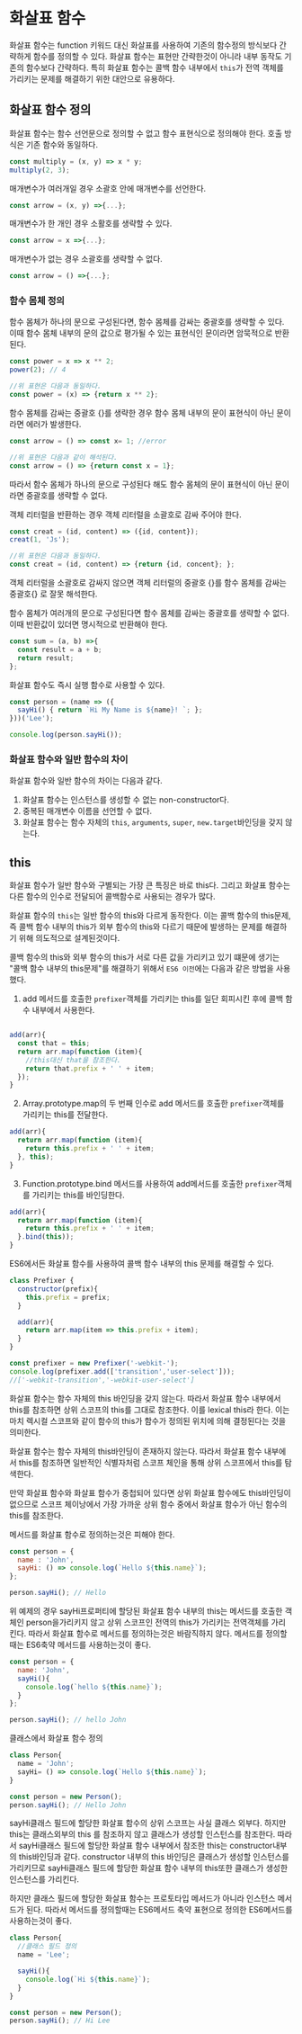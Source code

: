 # 화살표 함수

화살표 함수는 function 키워드 대신 화살표를 사용하여 기존의 함수정의 방식보다 간략하게 함수를 정의할 수 있다. 화살표 함수는 표현만 간략한것이 아니라 내부 동작도 기존의 함수보다 간략하다. 특히 화살표 함수는 콜백 함수 내부에서 `this`가 전역 객체를 가리키는 문제를 해결하기 위한 대안으로 유용하다.

## 화살표 함수 정의

화살표 함수는 함수 선언문으로 정의할 수 없고 함수 표현식으로 정의해야 한다. 호출 방식은 기존 함수와 동일하다. 
```js
const multiply = (x, y) => x * y;
multiply(2, 3);
```
매개변수가 여러개일 경우 소괄호 안에 매개변수를 선언한다.
```js
const arrow = (x, y) =>{...};
```
매개변수가 한 개인 경우 소활호를 생략할 수 있다.
```js
const arrow = x =>{...};
```
매개변수가 없는 경우 소괄호를 생략할 수 없다.
```js
const arrow = () =>{...};
```

### 함수 몸체 정의

함수 몸체가 하나의 문으로 구성된다면, 함수 몸체를 감싸는 중괄호를 생략할 수 있다. 이때 함수 몸체 내부의 문의 값으로 평가될 수 있는 표현식인 문이라면 암묵적으로 반환된다.

```js
const power = x => x ** 2;
power(2); // 4

//위 표현은 다음과 동일하다.
const power = (x) => {return x ** 2};
```

함수 몸체를 감싸는 중괄호 {}를 생략한 경우 함수 몸체 내부의 문이 표현식이 아닌 문이라면 에러가 발생한다. 

```js
const arrow = () => const x= 1; //error

//위 표현은 다음과 같이 해석된다.
const arrow = () => {return const x = 1};
```

따라서 함수 몸체가 하나의 문으로 구성된다 해도 함수 몸체의 문이 표현식이 아닌 문이라면 중괄호를 생략할 수 없다.

객체 리터럴을 반환하는 경우 객체 리터럴을 소괄호로 감싸 주어야 한다.
```js
const creat = (id, content) => ({id, content});
creat(1, 'Js');

//위 표현은 다음과 동일하다.
const creat = (id, content) => {return {id, concent}; };
```

객체 리터럴을 소괄호로 감싸지 않으면 객체 리터럴의 중괄호 {}를 함수 몸체를 감싸는 중괄호{} 로 잘못 해석한다.

함수 몸체가 여러개의 문으로 구성된다면 함수 몸체를 감싸는 중괄호를 생략할 수 없다. 이때 반환값이 있더면 명시적으로 반환해야 한다.

```js
const sum = (a, b) =>{
  const result = a + b;
  return result;
};
```

화살표 함수도 즉시 실행 함수로 사용할 수 있다.
```js 
const person = (name => ({
  sayHi() { return `Hi My Name is ${name}! `; };
}))('Lee');

console.log(person.sayHi());
```

### 화살표 함수와 일반 함수의 차이

화살표 함수와 일반 함수의 차이는 다음과 같다.

1. 화살표 함수는 인스턴스를 생성할 수 없는 non-constructor다.
2. 중복된 매개변수 이름을 선언할 수 없다.
3. 화살표 함수는 함수 자체의 `this`, `arguments`, `super`, `new.target`바인딩을 갖지 않는다.

## this

화살표 함수가 일반 함수와 구별되는 가장 큰 특징은 바로 this다. 그리고 화살표 함수는 다른 함수의 인수로 전달되어 콜백함수로 사용되는 경우가 많다.

화살표 함수의 `this`는 일반 함수의 this와 다르게 동작한다. 이는 콜백 함수의 this문제, 즉 콜백 함수 내부의 this가 외부 함수의 this와 다르기 때문에 발생하는 문제를 해결하기 위해 의도적으로 설계된것이다. 

콜백 함수의 this와 외부 함수의 this가 서로 다른 값을 가리키고 있기 떄문에 생기는 "콜백 함수 내부의 this문제"를 해결하기 위해서 `ES6 이전`에는 다음과 같은 방법을 사용했다.

1. add 메서드를 호출한 `prefixer`객체를 가리키는 this를 일단 회피시킨 후에 콜백 함수 내부에서 사용한다.
```js

add(arr){
  const that = this;
  return arr.map(function (item){
    //this대신 that을 참조한다.
    return that.prefix + ' ' + item;
  });
}

```

2. Array.prototype.map의 두 번째 인수로 add 메서드를 호출한 `prefixer`객체를 가리키는 this를 전달한다.

```js
add(arr){
  return arr.map(function (item){
    return this.prefix + ' ' + item;
  }, this);
}
```

3. Function.prototype.bind 메서드를 사용하여 add메서드를 호출한 `prefixer`객체를 가리키는 this를 바인딩한다.

```js
add(arr){
  return arr.map(function (item){
    return this.prefix + ' ' + item;
  }.bind(this));
}
```

ES6에서든 화살표 함수를 사용하여 콜백 함수 내부의 this 문제를 해결할 수 있다.

```js
class Prefixer {
  constructor(prefix){
    this.prefix = prefix;
  }

  add(arr){
    return arr.map(item => this.prefix + item);
  }
}

const prefixer = new Prefixer('-webkit-');
console.log(prefixer.add(['transition','user-select']));
//['-webkit-transition','-webkit-user-select']
```
화살표 함수는 함수 자체의 this 바인딩을 갖지 않는다. 따라서 화살표 함수 내부에서 this를 참조하면 상위 스코프의 this를 그대로 참조한다. 이를 lexical this라 한다. 이는 마치 렉시컬 스코프와 같이 함수의 this가 함수가 정의된 위치에 의해 결정된다는 것을 의미한다.

화살표 함수는 함수 자체의 this바인딩이 존재하지 않는다. 따라서 화살표 함수 내부에서 this를 참조하면 일반적인 식별자처럼 스코프 체인을 통해 상위 스코프에서 this를 탐색한다.

만약 화살표 함수와 화살표 함수가 중첩되어 있다면 상위 화살표 함수에도 this바인딩이 없으므로 스코프 체이낭에서 가장 가까운 상위 함수 중에서 화살표 함수가 아닌 함수의 this를 참조한다.

메서드를 화살표 함수로 정의하는것은 피해야 한다.

```js
const person = {
  name : 'John',
  sayHi: () => console.log(`Hello ${this.name}`);
};

person.sayHi(); // Hello
```

위 예제의 경우 sayHi프로퍼티에 할당된 화살표 함수 내부의 this는 메서드를 호출한 객체인 person을가리키지 않고 상위 스코프인 전역의 this가 가리키는 전역객체를 가리킨다. 따라서 화살표 함수로 메서드를 정의하는것은 바람직하지 않다. 메서드를 정의할 때는 ES6축약 메서드를 사용하는것이 좋다.

```js
const person = {
  name: 'John',
  sayHi(){
    console.log(`hello ${this.name}`);
  }
};

person.sayHi(); // hello John
```

클래스에서 화살표 함수 정의
```js
class Person{
  name = 'John';
  sayHi= () => console.log(`Hello ${this.name}`); 
}

const person = new Person();
person.sayHi(); // Hello John
```

sayHi클래스 필드에 할당한 화살표 함수의 상위 스코프는 사실 클래스 외부다. 하지만 this는 클래스외부의 this 를 참조하지 않고 클래스가 생성할 인스턴스를 참조한다. 따라서 sayHi클래스 필드에 할당한 화살표 함수 내부에서 참조한 this는 constructor내부의 this바인딩과 같다. constructor 내부의 this 바인딩은 클래스가 생성할 인스턴스를 가리키므로 sayHi클래스 필드에 할당한 화살표 함수 내부의 this또한 클래스가 생성한 인스턴스를 가리킨다. 

하지만 클래스 필드에 할당한 화살표 함수는 프로토타입 메서드가 아니라 인스턴스 메서드가 된다. 따라서 메서드를 정의할때는 ES6메서드 축약 표현으로 정의한 ES6메서드를 사용하는것이 좋다.

```js
class Person{
  //클래스 필드 정의
  name = 'Lee';

  sayHi(){
    console.log(`Hi ${this.name}`);
  }
}

const person = new Person();
person.sayHi(); // Hi Lee
```
